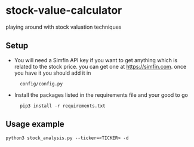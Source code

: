 # stock-value-calculator
playing around with stock valuation techniques

## Setup
* You will need a Simfin API key if you want to get anything which is related to the stock price. you can get one at https://simfin.com. once you have it you should add it in

        config/config.py

* Install the packages listed in the requirements file and your good to go

        pip3 install -r requirements.txt

## Usage example
    python3 stock_analysis.py --ticker=<TICKER> -d
